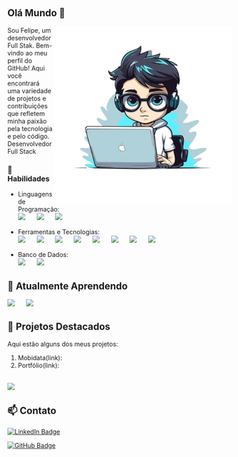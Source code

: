## Olá Mundo 👋

<img src="https://github.com/FelipeBotelhoo/FelipeBotelhoo/blob/main/perfil.png?raw=true" alt="ilustração de um computador" min-width="400px" max-width="400px" width="400px" align="right">

Sou Felipe, um desenvolvedor Full Stak. Bem-vindo ao meu perfil do GitHub! Aqui você encontrará uma variedade de projetos e contribuições que refletem minha paixão pela tecnologia e pelo código. <br>
Desenvolvedor Full Stack

### 🔧 Habilidades

- Linguagens de Programação: <br>
<img src="https://img.icons8.com/color/48/000000/php.png"/>ﾠﾠ<img src="https://img.icons8.com/color/48/000000/java-coffee-cup-logo.png"/>ﾠﾠ<img src="https://img.icons8.com/color/48/000000/javascript.png"/>

- Ferramentas e Tecnologias: <br>
<img src="https://img.icons8.com/color/48/000000/angularjs.png"/>ﾠﾠ<img src="https://img.icons8.com/office/48/000000/react.png"/>ﾠﾠ<img src="https://img.icons8.com/color/48/000000/ionic.png"/>ﾠﾠ<img src="https://img.icons8.com/fluent/48/000000/laravel.png"/>ﾠﾠ<img src="https://img.icons8.com/color/48/000000/nodejs.png"/>ﾠﾠ<img src="https://img.icons8.com/color/48/000000/express.png"/>ﾠﾠ<img src="https://img.icons8.com/color/48/000000/spring-logo.png"/>ﾠﾠ<img src="https://img.icons8.com/color/48/000000/typescript.png"/>

- Banco de Dados: <br>
<img src="https://img.icons8.com/color/48/000000/postgreesql.png"/>ﾠﾠ<img src="https://img.icons8.com/color/50/000000/mysql-logo.png"/>

## 🌱 Atualmente Aprendendo

<img src="https://img.icons8.com/color/48/000000/python.png"/>ㅤㅤ<img src="https://img.icons8.com/color/48/000000/django.png"/>

## 💼 Projetos Destacados

Aqui estão alguns dos meus projetos:

1. Mobidata(link): 
2. Portfólio(link): 
<br>

<a href="https://github.com/FelipeBotelhoo" title="Perfil do Felipe">
  <img height="180em" src="https://github-readme-stats.vercel.app/api?username=FelipeBotelhoo&theme=cobalt&show_icons=true&title_color=3498DB" />
</a>


## 📫 Contato

[![LinkedIn Badge](https://img.shields.io/badge/-Felipe%20Botelho-0077B5?style=flat-square&logo=linkedin&logoColor=white&link=https://www.linkedin.com/in/felipe-botelho-167554255/)](https://www.linkedin.com/in/felipe-botelho-167554255/)

[![GitHub Badge](https://img.shields.io/badge/-FelipeBotelhoo-181717?style=flat-square&logo=GitHub&logoColor=white&link=https://github.com/FelipeBotelhoo)](https://github.com/FelipeBotelhoo)

